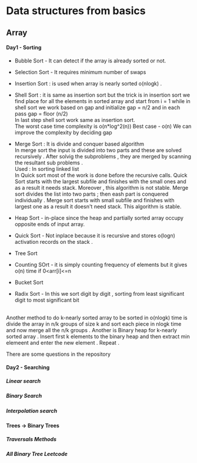 # Data structures from basics 
## Array 

#### Day1 - Sorting

- Bubble Sort - It can detect if the array is already sorted or not. 
- Selection Sort - It requires minimum number of swaps 
- Insertion Sort 
: is used when array is nearly sorted o(nlogk) . 
- Shell Sort : it is same as insertion sort but the trick is in insertion sort we find place for all the elements in sorted array and start from i = 1 while 
   in shell sort we work based on gap and initialize gap = n/2 and in each pass gap = floor (n/2) <br />
   In last step shell sort work same as insertion sort. <br />
   The worst case time complexity is o(n*log^2(n))
   Best case - o(n) 
   We can improve the complexity by deciding gap 

- Merge Sort : It is divide and conquer based algorithm </br> 
  In merge sort the input is divided into two parts and these are solved recursively . After solvig the subproblems , they are merged by scanning the resultant      sub problems . </br>
     Used : In sorting linked list </br>
    In Quick sort most of the work is done before the recursive calls. Quick Sort starts with the largest subfile and finishes with the small ones and as a result     it needs stack. Moreover , this algorithm is not stable. Merge sort divides the list into two parts ; then eash part is conquered individually . Merge sort       starts with small subfile and finishes with largest one as a result it doesn't need stack. This algorithm is stable. 

- Heap Sort - in-place since the heap and partially sorted array occupy opposite ends of input array. 
- Quick Sort - Not inplace because it is recursive and stores o(logn) activation records on the stack . 
- Tree Sort
- Counting SOrt - it is simply counting frequency of elements but it gives o(n) time if  0<arr[i]<=n 
- Bucket Sort 
- Radix Sort - In this we sort digit by digit , sorting from least significant digit to most significant bit 
</br>
Another method to do k-nearly sorted array to be sorted in o(nlogk) time is divide the array in n/k groups of size k and sort each piece in nlogk time and now merge all the n/k groups . 
Another is Binary heap for k-nearly sorted array . Insert first k elements to the binary heap and then extract min elemeent and enter the new element . Repeat . 

There are some questions in the repository 
#### Day2 - Searching 
##### Linear search 
##### Binary Search 
##### Interpolation search 

#### Trees -> Binary Trees 
##### Traversals Methods 
##### All Binary Tree Leetcode 





